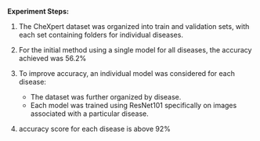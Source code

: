 $\textbf{Experiment Steps:}$

1. The CheXpert dataset was organized into train and validation sets, with each set containing folders for individual diseases.

2. For the initial method using a single model for all diseases, the accuracy achieved was 56.2\%

3. To improve accuracy, an individual model was considered for each disease:
   - The dataset was further organized by disease.
   - Each model was trained using ResNet101 specifically on images associated with a particular disease.
4. accuracy score for each disease is above 92%
